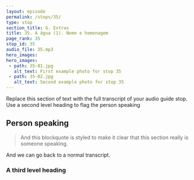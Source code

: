 ```yaml
---
layout: episode
permalink: /stops/35/
type: stop
section_title: G. Extras
title: 35. A água (1). Nome e homenagem
page_rank: 35
stop_id: 35
audio_file: 35.mp3
hero_images:
hero_images:
 - path: 35-01.jpg
   alt_text: First example photo for stop 35
 - path: 35-02.jpg
   alt_text: Second example photo for stop 35
---
```


Replace this section of text with the full transcript of your audio guide stop. Use a second level heading to flag the person speaking

## Person speaking

> And this blockquote is styled to make it clear that this section really is someone speaking.

And we can go back to a normal transcript.

### A third level heading

